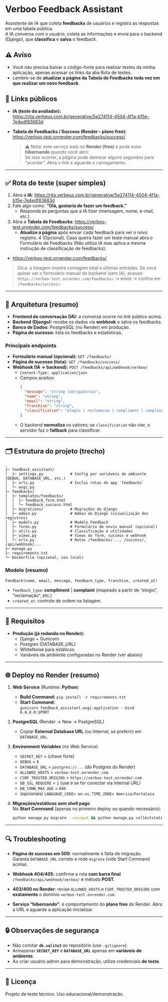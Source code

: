 # Verboo Feedback Assistant

Assistente de IA que coleta **feedbacks** de usuários e registra as respostas em uma tabela pública.  
A IA conversa com o usuário, coleta as informações e envia para o backend (Django), que **classifica** e **salva** o feedback.

## ⚠️ Aviso
- Você não precisa baixar o código-fonte para realizar testes da minha aplicação, apenas acessar os links da aba Rota de testes.
- Lembre-se de **atualizar a página da Tabela de Feedbacks toda vez em que realizar um novo feedback**.

## 🔗 Links públicos

- **IA (teste do avaliador):**  
  https://rita.verbeux.com.br/generative/5e274114-4504-4f1a-b15e-7e4edf83683d

- **Tabela de Feedbacks / Success (Render – plano free):**  
  https://verboo-test.onrender.com/feedbacks/success/  
  > ⚠️ Nota: este serviço está no **Render (free)** e pode estar **hibernando** quando você abrir.  
  > Se isso ocorrer, a página pode demorar alguns segundos para “acordar”. Abra o link e aguarde o carregamento.

---

## ✅ Rota de teste (super simples)

1. Abra a **IA**: https://rita.verbeux.com.br/generative/5e274114-4504-4f1a-b15e-7e4edf83683d  
2. Fale algo como: **“Olá, gostaria de fazer um feedback.”**  
   - Responda às perguntas que a IA fizer (mensagem, nome, e-mail, etc.).  
3. Abra a **Tabela de Feedbacks**: https://verboo-test.onrender.com/feedbacks/success/  
   - **Atualize a página** após enviar cada feedback para ver o novo registro.
4 (Opcional). Caso queira fazer um teste manual abra o Formulário de Feedbacks (Não utiliza IA mas aplica a mesma instrução de classificação de feedbacks):
  - https://verboo-test.onrender.com/feedbacks/

> Dica: a listagem mostra contagem total e últimas entradas. Se você quiser ver o formulário manual do backend (sem IA), acesse:  
> `https://verboo-test.onrender.com/feedbacks/` → envie → confira em `/feedbacks/success/`.

---

## 🧱 Arquitetura (resumo)

- **Frontend de conversação (IA):** a conversa ocorre no link público acima.  
- **Backend (Django):** recebe os dados via **webhook** e salva os feedbacks.
- **Banco de Dados:** PostgreSQL (no Render) em produção.  
- **Página de sucesso:** lista os feedbacks e estatísticas.

### Principais endpoints

- **Formulário manual (opcional):** `GET /feedbacks/`  
- **Página de sucesso (lista):** `GET /feedbacks/success/`  
- **Webhook (IA → backend):** `POST /feedbacks/api/webhook/verboo/`  
  - `Content-Type: application/json`  
  - Campos aceitos:  
    ```json
    {
      "message": "string (obrigatório)",
      "name": "string",
      "email": "string",
      "franchise": "string",
      "classification": "elogio | reclamacao | compliment | complaint"
    }
    ```
  - O backend **normaliza** os valores; se `classification` não vier, o servidor faz o **fallback** para classificar.

---

## 🗂️ Estrutura do projeto (trecho)

```
.
├─ feedback_assistant/
│  ├─ settings.py            # Config por variáveis de ambiente (DEBUG, DATABASE_URL, etc.)
│  ├─ urls.py                # Inclui rotas do app `feedbacks`
│  └─ wsgi.py
├─ feedbacks/
│  ├─ templates/feedbacks/
│  │  ├─ feedback_form.html
│  │  └─ feedback_success.html
│  ├─ migrations/            # Migrações do Django
│  ├─ admin.py               # Admin do Django (visualização dos registros)
│  ├─ models.py              # Modelo Feedback
│  ├─ forms.py               # Formulário de envio manual (opcional)
│  ├─ utils.py               # Classificação e utilidades
│  ├─ views.py               # Views do form, success e webhook
│  └─ urls.py                # Rotas /feedbacks/..., /success/, /api/webhook/...
├─ manage.py
├─ requirements.txt
└─ Dockerfile (opcional, uso local)
```

### Modelo (resumo)
`Feedback(name, email, message, feedback_type, franchise, created_at)`  
- `feedback_type`: **compliment** | **complaint** (mapeado a partir de “elogio”, “reclamação”, etc.)  
- `created_at`: controle de ordem na listagem.

---

## 🧰 Requisitos

- **Produção (já rodando no Render):**
  - Django + Gunicorn
  - Postgres (DATABASE_URL)
  - WhiteNoise para estáticos
  - Variáveis de ambiente configuradas no Render (ver abaixo)

---

## 🌐 Deploy no Render (resumo)

1. **Web Service** (Runtime: **Python**)
   - **Build Command:** `pip install -r requirements.txt`
   - **Start Command:**  
     `gunicorn feedback_assistant.wsgi:application --bind 0.0.0.0:$PORT`

2. **PostgreSQL** (Render → New → PostgreSQL)  
   - Copiar **External Database URL** (ou Internal, se preferir) em `DATABASE_URL`.

3. **Environment Variables** (no Web Service)
   - `SECRET_KEY` = (chave forte)
   - `DEBUG` = `0`
   - `DATABASE_URL` = `postgres://...` (do Postgres do Render)
   - `ALLOWED_HOSTS` = `verboo-test.onrender.com`
   - `CSRF_TRUSTED_ORIGINS` = `https://verboo-test.onrender.com`
   - `DB_SSL_REQUIRE` = `1`  (use `0` se for conectar via Internal URL)
   - `DB_CONN_MAX_AGE` = `600`
   - (opcionais) `LANGUAGE_CODE= en-us`, `TIME_ZONE= America/Fortaleza`

4. **Migrações/estáticos sem shell pago**  
   No **Start Command** (apenas no primeiro deploy ou quando necessário):
   ```bash
   python manage.py migrate --noinput && python manage.py collectstatic --noinput && gunicorn feedback_assistant.wsgi:application --bind 0.0.0.0:$PORT
   ```

---

## 🔍 Troubleshooting

- **Página de success em 500**: normalmente é falta de migração.  
  Garanta `DATABASE_URL` correto e rode `migrate` (vide Start Command acima).

- **Webhook 404/405**: confirme a rota **com barra final**  
  `/feedbacks/api/webhook/verboo/` e método **POST**.

- **403/400 no Render**: revise `ALLOWED_HOSTS` e `CSRF_TRUSTED_ORIGINS` com **exatamente** o domínio `verboo-test.onrender.com`.

- **Serviço “hibernando”**: é comportamento do **plano free** do Render. Abra a URL e aguarde a aplicação inicializar.

---

## 🔒 Observações de segurança
- Não comitar **`db.sqlite3`** ao repositório (use `.gitignore`).  
- Armazenar **`SECRET_KEY`** e **`DATABASE_URL`** apenas em **variáveis de ambiente**.  
- Ao criar usuário admin para demonstração, utilize credenciais **de teste**.

---

## 📝 Licença
Projeto de teste técnico. Uso educacional/demonstração.
